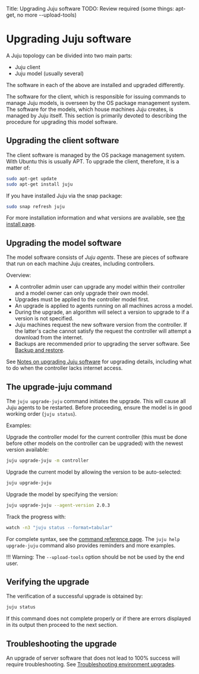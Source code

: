 Title: Upgrading Juju software
TODO:  Review required (some things: apt-get, no more --upload-tools)


# Upgrading Juju software

A Juju topology can be divided into two main parts:

- Juju client
- Juju model (usually several)

The software in each of the above are installed and upgraded differently.

The software for the client, which is responsible for issuing commands to
manage Juju models, is overseen by the OS package management system.  The
software for the models, which house machines Juju creates, is managed by Juju
itself. This section is primarily devoted to describing the procedure for
upgrading this model software.


## Upgrading the client software

The client software is managed by the OS package management system. With Ubuntu
this is usually APT. To upgrade the client, therefore, it is a matter of:

```bash
sudo apt-get update
sudo apt-get install juju
```

If you have installed Juju via the snap package:

```bash
sudo snap refresh juju
```

For more installation information and what versions are available, see
[the install page](reference-install.html).
 

## Upgrading the model software

The model software consists of *Juju agents*. These are pieces of software that
run on each machine Juju creates, including controllers.

Overview:

- A controller admin user can upgrade any model within their controller and a
  model owner can only upgrade their own model.
- Upgrades must be applied to the controller model first.
- An upgrade is applied to agents running on all machines across a model.
- During the upgrade, an algorithm will select a version to upgrade to if a
  version is not specified.
- Juju machines request the new software version from the controller. If the
  latter's cache cannot satisfy the request the controller will attempt a
  download from the internet.
- Backups are recommended prior to upgrading the server software. See
  [Backup and restore](./controllers-backup.html).

See [Notes on upgrading Juju software](./models-upgrade-notes.html)
for upgrading details, including what to do when the controller lacks internet
access.

## The upgrade-juju command

The `juju upgrade-juju` command initiates the upgrade. This will cause all Juju
agents to be restarted. Before proceeding, ensure the model is in good working
order (`juju status`).

Examples:

Upgrade the controller model for the current controller (this must be done before 
other models on the controller can be upgraded) with the newest version available:

```bash
juju upgrade-juju -m controller
```

Upgrade the current model by allowing the version to be auto-selected:

```bash
juju upgrade-juju
```

Upgrade the model by specifying the version:

```bash
juju upgrade-juju --agent-version 2.0.3
```

Track the progress with:

```bash
watch -n3 "juju status --format=tabular"
```

For complete syntax, see the
[command reference page](./commands.html#upgrade-juju). The `juju help
upgrade-juju` command also provides reminders and more examples.

!!! Warning: The `--upload-tools` option should be not be used by the end user.


## Verifying the upgrade

The verification of a successful upgrade is obtained by:

```bash
juju status
```

If this command does not complete properly or if there are errors displayed in
its output then proceed to the next section.


## Troubleshooting the upgrade

An upgrade of server software that does not lead to 100% success will require
troubleshooting. See
[Troubleshooting environment upgrades](./troubleshooting-upgrade.html).
